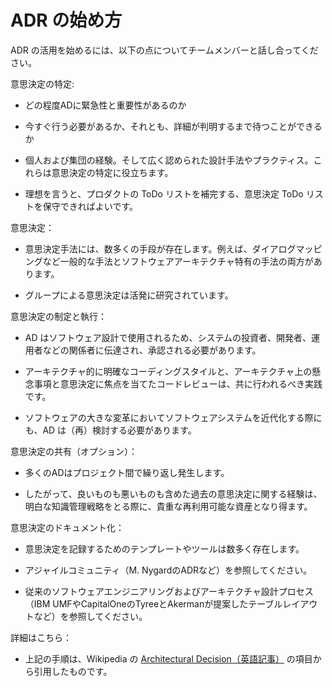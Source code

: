 # ADR の始め方

ADR の活用を始めるには、以下の点についてチームメンバーと話し合ってください。

意思決定の特定:

  * どの程度ADに緊急性と重要性があるのか

  * 今すぐ行う必要があるか、それとも、詳細が判明するまで待つことができるか

  * 個人および集団の経験。そして広く認められた設計手法やプラクティス。これらは意思決定の特定に役立ちます。

  * 理想を言うと、プロダクトの ToDo リストを補完する、意思決定 ToDo リストを保守できればよいです。

意思決定：

  * 意思決定手法には、数多くの手段が存在します。例えば、ダイアログマッピングなど一般的な手法とソフトウェアアーキテクチャ特有の手法の両方があります。

  * グループによる意思決定は活発に研究されています。

意思決定の制定と執行：

  * AD はソフトウェア設計で使用されるため、システムの投資者、開発者、運用者などの関係者に伝達され、承認される必要があります。

  * アーキテクチャ的に明確なコーディングスタイルと、アーキテクチャ上の懸念事項と意思決定に焦点を当てたコードレビューは、共に行われるべき実践です。

  * ソフトウェアの大きな変革においてソフトウェアシステムを近代化する際にも、AD は（再）検討する必要があります。

意思決定の共有（オプション）：

  * 多くのADはプロジェクト間で繰り返し発生します。

  * したがって、良いものも悪いものも含めた過去の意思決定に関する経験は、明白な知識管理戦略をとる際に、貴重な再利用可能な資産となり得ます。

意思決定のドキュメント化：

  * 意思決定を記録するためのテンプレートやツールは数多く存在します。

  * アジャイルコミュニティ（M. NygardのADRなど）を参照してください。

  * 従来のソフトウェアエンジニアリングおよびアーキテクチャ設計プロセス（IBM UMFやCapitalOneのTyreeとAkermanが提案したテーブルレイアウトなど）を参照してください。

詳細はこちら：

* 上記の手順は、Wikipedia の [Architectural Decision（英語記事）](https://en.wikipedia.org/wiki/Architectural_decision) の項目から引用したものです。
